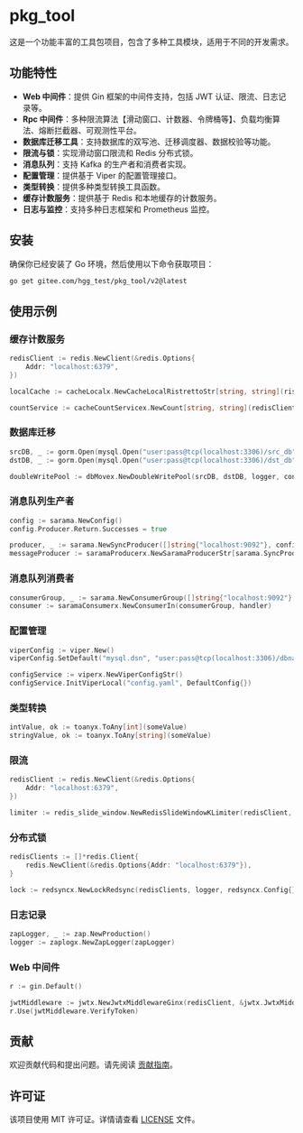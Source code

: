 # pkg_tool

这是一个功能丰富的工具包项目，包含了多种工具模块，适用于不同的开发需求。

## 功能特性

- **Web 中间件**：提供 Gin 框架的中间件支持，包括 JWT 认证、限流、日志记录等。
- **Rpc 中间件**：多种限流算法【滑动窗口、计数器、令牌桶等】、负载均衡算法、熔断拦截器、可观测性平台。
- **数据库迁移工具**：支持数据库的双写池、迁移调度器、数据校验等功能。
- **限流与锁**：实现滑动窗口限流和 Redis 分布式锁。
- **消息队列**：支持 Kafka 的生产者和消费者实现。
- **配置管理**：提供基于 Viper 的配置管理接口。
- **类型转换**：提供多种类型转换工具函数。
- **缓存计数服务**：提供基于 Redis 和本地缓存的计数服务。
- **日志与监控**：支持多种日志框架和 Prometheus 监控。


## 安装

确保你已经安装了 Go 环境，然后使用以下命令获取项目：

```bash
go get gitee.com/hgg_test/pkg_tool/v2@latest
```

## 使用示例

### 缓存计数服务

```go
redisClient := redis.NewClient(&redis.Options{
    Addr: "localhost:6379",
})

localCache := cacheLocalx.NewCacheLocalRistrettoStr[string, string](ristretto.NewCache[string, string]())

countService := cacheCountServicex.NewCount[string, string](redisClient, localCache)
```

### 数据库迁移

```go
srcDB, _ := gorm.Open(mysql.Open("user:pass@tcp(localhost:3306)/src_db"), &gorm.Config{})
dstDB, _ := gorm.Open(mysql.Open("user:pass@tcp(localhost:3306)/dst_db"), &gorm.Config{})

doubleWritePool := dbMovex.NewDoubleWritePool(srcDB, dstDB, logger, config...)
```

### 消息队列生产者

```go
config := sarama.NewConfig()
config.Producer.Return.Successes = true

producer, _ := sarama.NewSyncProducer([]string{"localhost:9092"}, config)
messageProducer := saramaProducerx.NewSaramaProducerStr[sarama.SyncProducer](producer, config)
```

### 消息队列消费者

```go
consumerGroup, _ := sarama.NewConsumerGroup([]string{"localhost:9092"}, "group_id", sarama.NewConfig())
consumer := saramaConsumerx.NewConsumerIn(consumerGroup, handler)
```

### 配置管理

```go
viperConfig := viper.New()
viperConfig.SetDefault("mysql.dsn", "user:pass@tcp(localhost:3306)/dbname")

configService := viperx.NewViperConfigStr()
configService.InitViperLocal("config.yaml", DefaultConfig{})
```

### 类型转换

```go
intValue, ok := toanyx.ToAny[int](someValue)
stringValue, ok := toanyx.ToAny[string](someValue)
```

### 限流

```go
redisClient := redis.NewClient(&redis.Options{
    Addr: "localhost:6379",
})

limiter := redis_slide_window.NewRedisSlideWindowKLimiter(redisClient, time.Minute, 100)
```

### 分布式锁

```go
redisClients := []*redis.Client{
    redis.NewClient(&redis.Options{Addr: "localhost:6379"}),
}

lock := redsyncx.NewLockRedsync(redisClients, logger, redsyncx.Config{})
```

### 日志记录

```go
zapLogger, _ := zap.NewProduction()
logger := zaplogx.NewZapLogger(zapLogger)
```

### Web 中间件

```go
r := gin.Default()

jwtMiddleware := jwtx.NewJwtxMiddlewareGinx(redisClient, &jwtx.JwtxMiddlewareGinxConfig{})
r.Use(jwtMiddleware.VerifyToken)
```

## 贡献

欢迎贡献代码和提出问题。请先阅读 [贡献指南](CONTRIBUTING.md)。

## 许可证

该项目使用 MIT 许可证。详情请查看 [LICENSE](LICENSE) 文件。